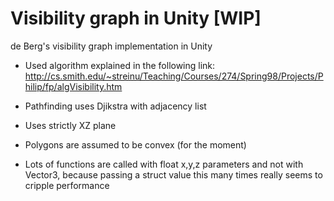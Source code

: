 # Visibility graph in Unity [WIP]
de Berg's visibility graph implementation in Unity

- Used algorithm explained in the following link: 
http://cs.smith.edu/~streinu/Teaching/Courses/274/Spring98/Projects/Philip/fp/algVisibility.htm

- Pathfinding uses Djikstra with adjacency list

- Uses strictly XZ plane

- Polygons are assumed to be convex (for the moment)

- Lots of functions are called with float x,y,z parameters and not with Vector3, because passing a struct value this many times really seems to cripple performance
